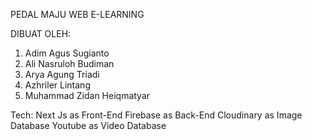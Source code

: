 PEDAL MAJU WEB E-LEARNING

DIBUAT OLEH:
1. Adim Agus Sugianto
2. Ali Nasruloh Budiman 
3. Arya Agung Triadi
4. Azhriler Lintang
5. Muhammad Zidan Heiqmatyar

Tech: 
Next Js as Front-End
Firebase as Back-End
Cloudinary as Image Database 
Youtube as Video Database 
